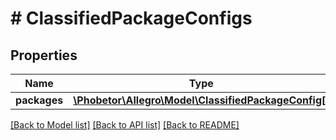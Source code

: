 # # ClassifiedPackageConfigs

## Properties

Name | Type | Description | Notes
------------ | ------------- | ------------- | -------------
**packages** | [**\Phobetor\Allegro\Model\ClassifiedPackageConfig[]**](ClassifiedPackageConfig.md) |  |

[[Back to Model list]](../../README.md#models) [[Back to API list]](../../README.md#endpoints) [[Back to README]](../../README.md)
